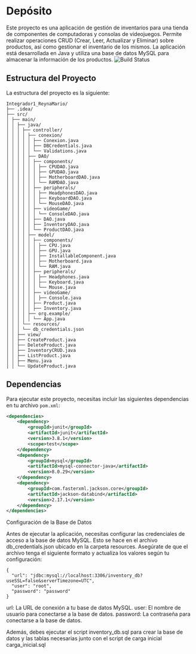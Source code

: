 # Depósito

Este proyecto es una aplicación de gestión de inventarios para una tienda de componentes de computadoras y consolas de videojuegos. Permite realizar operaciones CRUD (Crear, Leer, Actualizar y Eliminar) sobre productos, así como gestionar el inventario de los mismos. La aplicación está desarrollada en Java y utiliza una base de datos MySQL para almacenar la información de los productos.
![Build Status](https://img.shields.io/badge/build-passing-brightgreen.svg)

## Estructura del Proyecto

La estructura del proyecto es la siguiente:
```
Integrador1_ReynaMario/
├── .idea/
├── src/
│ ├── main/
│ │ ├── java/
│ │ │ ├── controller/
│ │ │ │ ├── conexion/
│ │ │ │ │ ├── Conexion.java
│ │ │ │ │ ├── DBCredentials.java
│ │ │ │ │ └── Validations.java
│ │ │ │ ├── DAO/
│ │ │ │ │ ├── components/
│ │ │ │ │ │ ├── CPUDAO.java
│ │ │ │ │ │ ├── GPUDAO.java
│ │ │ │ │ │ ├── MotherboardDAO.java
│ │ │ │ │ │ └── RAMDAO.java
│ │ │ │ │ ├── peripherals/
│ │ │ │ │ │ ├── HeadphonesDAO.java
│ │ │ │ │ │ ├── KeyboardDAO.java
│ │ │ │ │ │ └── MouseDAO.java
│ │ │ │ │ ├── videoGame/
│ │ │ │ │ │ └── ConsoleDAO.java
│ │ │ │ │ ├── DAO.java
│ │ │ │ │ ├── InventoryDAO.java
│ │ │ │ │ └── ProductDAO.java
│ │ │ │ ├── model/
│ │ │ │ │ ├── components/
│ │ │ │ │ │ ├── CPU.java
│ │ │ │ │ │ ├── GPU.java
│ │ │ │ │ │ ├── InstallableComponent.java
│ │ │ │ │ │ ├── Motherboard.java
│ │ │ │ │ │ └── RAM.java
│ │ │ │ │ ├── peripherals/
│ │ │ │ │ │ ├── Headphones.java
│ │ │ │ │ │ ├── Keyboard.java
│ │ │ │ │ │ └── Mouse.java
│ │ │ │ │ ├── videoGame/
│ │ │ │ │ │ ├── Console.java
│ │ │ │ │ ├── Product.java
│ │ │ │ │ ├── Inventory.java
│ │ │ │ ├── org.example/
│ │ │ │ │ └── App.java
│ │ │ └── resources/
│ │ │ └── db_credentials.json
│ │ ├── view/
│ │ ├── CreateProduct.java
│ │ ├── DeleteProduct.java
│ │ ├── InventoryCRUD.java
│ │ ├── ListProduct.java
│ │ ├── Menu.java
│ │ └── UpdateProduct.java
```

## Dependencias

Para ejecutar este proyecto, necesitas incluir las siguientes dependencias en tu archivo `pom.xml`:

```xml
<dependencies>
    <dependency>
        <groupId>junit</groupId>
        <artifactId>junit</artifactId>
        <version>3.8.1</version>
        <scope>test</scope>
    </dependency>
    <dependency>
        <groupId>mysql</groupId>
        <artifactId>mysql-connector-java</artifactId>
        <version>8.0.29</version>
    </dependency>
    <dependency>
        <groupId>com.fasterxml.jackson.core</groupId>
        <artifactId>jackson-databind</artifactId>
        <version>2.17.1</version>
    </dependency>
</dependencies>
```
Configuración de la Base de Datos

Antes de ejecutar la aplicación, necesitas configurar las credenciales de acceso a la base de datos MySQL. Esto se hace en el archivo db_credentials.json ubicado en la carpeta resources. Asegúrate de que el archivo tenga el siguiente formato y actualiza los valores según tu configuración:
```
{
  "url": "jdbc:mysql://localhost:3306/inventory_db?useSSL=false&serverTimezone=UTC",
  "user": "root",
  "password": "password"
}
```
url: La URL de conexión a tu base de datos MySQL.
user: El nombre de usuario para conectarse a la base de datos.
password: La contraseña para conectarse a la base de datos.

Además, debes ejecutar el script inventory_db.sql para crear la base de datos y las tablas necesarias junto con el script de carga inicial carga_inicial.sql
